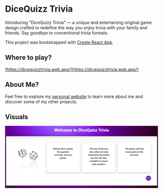 # DiceQuizz Trivia

Introducing "DiceQuizz Trivia" — a unique and entertaining original game design crafted to redefine the way you enjoy trivia with your family and friends. Say goodbye to conventional trivia formats.

This project was bootstrapped with [Create React App](https://github.com/facebook/create-react-app).

## Where to play?

[https://dicequizztrivia.web.app/](https://dicequizztrivia.web.app/)

## About Me?

Feel free to explore my [personal website](https://samjohn87.github.io/) to learn more about me and discover some of my other projects.

## Visuals

![Alt text](/public/dicequizz_mainpage.png)